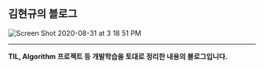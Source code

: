 ## 김현규의 블로그

![Screen Shot 2020-08-31 at 3 18 51 PM](https://user-images.githubusercontent.com/46562138/91688716-9c20a780-eb9d-11ea-8db1-95434112ad35.png)

<hr>

**TIL, Algorithm 프로젝트 등 개발학습을 토대로 정리한 내용의 블로그입니다.**

